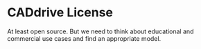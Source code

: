 # CADdrive License

At least open source. But we need to think about educational and commercial use cases and find an appropriate model.